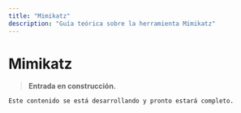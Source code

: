 ```yaml
---
title: "Mimikatz"
description: "Guía teórica sobre la herramienta Mimikatz"
---
```


# Mimikatz

> **Entrada en construcción.**  
```bash
Este contenido se está desarrollando y pronto estará completo.
```